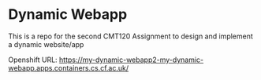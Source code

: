 # Dynamic Webapp 

This is a repo for the second CMT120 Assignment to design and implement a dynamic website/app

Openshift URL:
https://my-dynamic-webapp2-my-dynamic-webapp.apps.containers.cs.cf.ac.uk/

